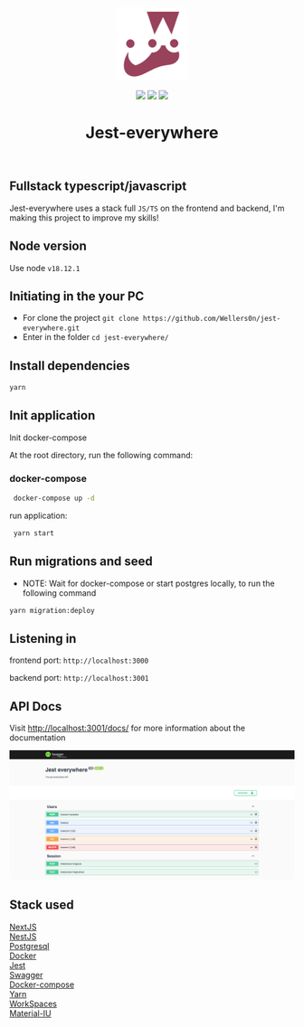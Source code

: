 <p align="center">
    <img src="./jest.png" height="130"/>
</p>
<p align="center">
    <img src="https://img.shields.io/github/package-json/v/wellers0n/jest-everywhere?style=flat-square"/>
    <img src="https://img.shields.io/github/last-commit/wellers0n/jest-everywhere?style=flat-square"/>
    <a href="https://twitter.com/wellers0n_" target="_blank">
        <img src="https://img.shields.io/twitter/url/https/wellers0n_.svg?style=social"/>
    </a>
</p>

<p>
   <h1 align="center">Jest-everywhere</h1>
<p/>
    
<br/>

## Fullstack typescript/javascript

Jest-everywhere uses a stack full `JS/TS` on the frontend and backend, I'm making this project to improve
my skills!

## Node version

Use node `v18.12.1`

## Initiating in the your PC

- For clone the project `git clone https://github.com/Wellers0n/jest-everywhere.git`
- Enter in the folder `cd jest-everywhere/`

## Install dependencies

```sh
yarn
```

## Init application

Init docker-compose

At the root directory, run the following command:

### docker-compose

```sh
 docker-compose up -d
```

run application:

```sh
 yarn start
```

## Run migrations and seed

- NOTE: Wait for docker-compose or start postgres locally, to run the following command

```sh
yarn migration:deploy
```

## Listening in

frontend port: `http://localhost:3000`

backend port: `http://localhost:3001`

## API Docs

Visit [http://localhost:3001/docs/](http://localhost:3001/docs/) for more information about the documentation

 <img src="./swagger.png" />

## Stack used

[NextJS](https://nextjs.org/)<br/>
[NestJS](https://nestjs.com/)<br/>
[Postgresql](https://www.postgresql.org/)<br/>
[Docker](https://www.docker.com/)<br/>
[Jest](https://jestjs.io/pt-BR/)<br/>
[Swagger](https://swagger.io/)<br/>
[Docker-compose](https://docs.docker.com/compose/)<br/>
[Yarn](https://yarnpkg.com/en/)<br/>
[WorkSpaces](https://yarnpkg.com/lang/en/docs/workspaces/)<br/>
[Material-IU](https://mui.com/)<br/>
